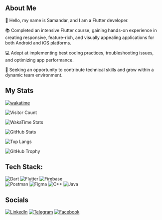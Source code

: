 


## About Me

👋 Hello, my name is Samandar, and I am a Flutter developer.

📚 Completed an intensive Flutter course, gaining hands-on experience in creating responsive, feature-rich, and visually appealing applications for both Android and iOS platforms.

💻 Adept at implementing best coding practices, troubleshooting issues, and optimizing app performance.

🚀 Seeking an opportunity to contribute technical skills and grow within a dynamic team environment.

## My Stats



[![wakatime](https://wakatime.com/badge/user/325414bc-e4bb-4da8-8501-983da82b883f.svg)](https://wakatime.com/@325414bc-e4bb-4da8-8501-983da82b883f)

![Visitor Count](https://visitor-badge.laobi.icu/badge?page_id=samandarsharifjonov.samandarsharifjonov)

![WakaTime Stats](https://github-readme-stats.vercel.app/api/wakatime?username=samandar017)

![GitHub Stats](https://github-readme-stats.vercel.app/api?username=samandarsharifjonov&show_icons=true&theme=radical)

![Top Langs](https://github-readme-stats.vercel.app/api/top-langs/?username=samandarsharifjonov&layout=compact&theme=radical)

![GitHub Trophy](https://github-profile-trophy.vercel.app/?username=samandarsharifjonov&theme=onedark)

## Tech Stack: 
![Dart](https://img.shields.io/badge/Dart-0175C2?style=for-the-badge&logo=dart&logoColor=white)  ![Flutter](https://img.shields.io/badge/Flutter-02569B?style=for-the-badge&logo=flutter&logoColor=white)  ![Firebase](https://img.shields.io/badge/Firebase-FFCA28?style=for-the-badge&logo=firebase&logoColor=white)  
![Postman](https://img.shields.io/badge/Postman-FF6C37?style=for-the-badge&logo=postman&logoColor=white)  ![Figma](https://img.shields.io/badge/Figma-F24E1E?style=for-the-badge&logo=figma&logoColor=white)  ![C++](https://img.shields.io/badge/C++-00599C?style=for-the-badge&logo=cplusplus&logoColor=white)  ![Java](https://img.shields.io/badge/Java-007396?style=for-the-badge&logo=java&logoColor=white)

## Socials

[![LinkedIn](https://img.shields.io/badge/LinkedIn-0A66C2?style=for-the-badge&logo=linkedin&logoColor=white)](https://www.linkedin.com/in/samandarbeksharifjonov)  [![Telegram](https://img.shields.io/badge/Telegram-26A5E4?style=for-the-badge&logo=telegram&logoColor=white)](https://t.me/samandarbeksharifjonov) [![Facebook](https://img.shields.io/badge/Facebook-1877F2?style=for-the-badge&logo=facebook&logoColor=white)](https://www.facebook.com/sharifjonov.samandar)

















